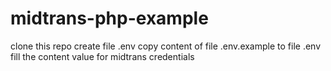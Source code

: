 # midtrans-php-example
clone this repo
create file .env
copy content of file .env.example to file .env
fill the content value for midtrans credentials
